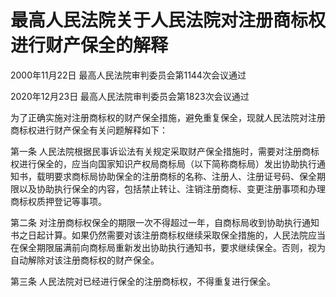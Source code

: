 # 最高人民法院关于人民法院对注册商标权进行财产保全的解释

2000年11月22日 最高人民法院审判委员会第1144次会议通过

2020年12月23日 最高人民法院审判委员会第1823次会议通过

<!-- INFO END -->

为了正确实施对注册商标权的财产保全措施，避免重复保全，现就人民法院对注册商标权进行财产保全有关问题解释如下：

第一条 人民法院根据民事诉讼法有关规定采取财产保全措施时，需要对注册商标权进行保全的，应当向国家知识产权局商标局（以下简称商标局）发出协助执行通知书，载明要求商标局协助保全的注册商标的名称、注册人、注册证号码、保全期限以及协助执行保全的内容，包括禁止转让、注销注册商标、变更注册事项和办理商标权质押登记等事项。

第二条 对注册商标权保全的期限一次不得超过一年，自商标局收到协助执行通知书之日起计算。如果仍然需要对该注册商标权继续采取保全措施的，人民法院应当在保全期限届满前向商标局重新发出协助执行通知书，要求继续保全。否则，视为自动解除对该注册商标权的财产保全。

第三条 人民法院对已经进行保全的注册商标权，不得重复进行保全。